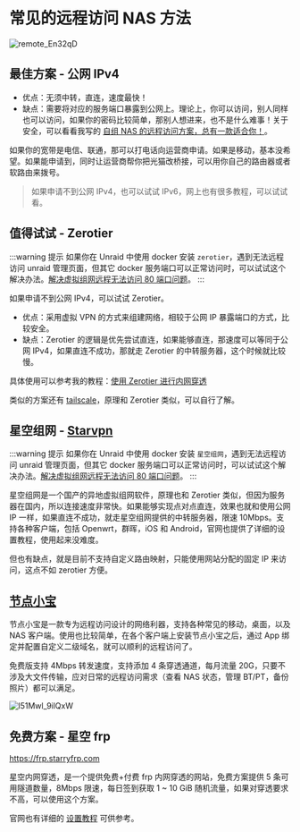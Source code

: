 # 常见的远程访问 NAS 方法

![remote_En32qD](https://img-1255332810.cos.ap-chengdu.myqcloud.com/remote_En32qD.jpg)

## 最佳方案 - 公网 IPv4

- 优点：无须中转，直连，速度最快！
- 缺点：需要将对应的服务端口暴露到公网上。理论上，你可以访问，别人同样也可以访问，如果你的密码比较简单，那别人想进来，也不是什么难事！关于安全，可以看看我写的 [自组 NAS 的远程访问方案，总有一款适合你！](https://slarker.me/remote-nas/)。

如果你的宽带是电信、联通，那可以打电话向运营商申请。如果是移动，基本没希望。如果能申请到，同时让运营商帮你把光猫改桥接，可以用你自己的路由器或者软路由来拨号。

> 如果申请不到公网 IPv4，也可以试试 IPv6，网上也有很多教程，可以试试看。

## 值得试试 - Zerotier

:::warning 提示
如果你在 Unraid 中使用 docker 安装 `zerotier`，遇到无法远程访问 unraid 管理页面，但其它 docker 服务端口可以正常访问时，可以试试这个解决办法。[解决虚拟组网远程无法访问 80 端口问题](/unraid/remote.md)。
:::

如果申请不到公网 IPv4，可以试试 Zerotier。

- 优点：采用虚拟 VPN 的方式来组建网络，相较于公网 IP 暴露端口的方式，比较安全。
- 缺点：Zerotier 的逻辑是优先尝试直连，如果能够直连，那速度可以等同于公网 IPv4，如果直连不成功，那就走 Zerotier 的中转服务器，这个时候就比较慢。

具体使用可以参考我的教程：[使用 Zerotier 进行内网穿透](https://slarker.me/zerotier)

类似的方案还有 [tailscale](https://tailscale.com/)，原理和 Zerotier 类似，可以自行了解。

## 星空组网 - [Starvpn](https://starvpn.cn/)

:::warning 提示
如果你在 Unraid 中使用 docker 安装 `星空组网`，遇到无法远程访问 unraid 管理页面，但其它 docker 服务端口可以正常访问时，可以试试这个解决办法。[解决虚拟组网远程无法访问 80 端口问题](/unraid/remote.md)。
:::

星空组网是一个国产的异地虚拟组网软件，原理也和 Zerotier 类似，但因为服务器在国内，所以连接速度非常快。如果能够实现点对点直连，效果也就和使用公网 IP 一样，如果直连不成功，就走星空组网提供的中转服务器，限速 10Mbps。支持各种客户端，包括 Openwrt，群晖，iOS 和 Android，官网也提供了详细的设置教程，使用起来没难度。

但也有缺点，就是目前不支持自定义路由映射，只能使用网站分配的固定 IP 来访问，这点不如 zerotier 方便。

## [节点小宝](https://www.iepose.com/)

节点小宝是一款专为远程访问设计的网络利器，支持各种常见的移动，桌面，以及 NAS 客户端。使用也比较简单，在各个客户端上安装节点小宝之后，通过 App 绑定并配置自定义二级域名，就可以顺利的远程访问了。

免费版支持 4Mbps 转发速度，支持添加 4 条穿透通道，每月流量 20G，只要不涉及大文件传输，应对日常的远程访问需求（查看 NAS 状态，管理 BT/PT，备份照片）都可以满足。

![l51Mwl_9ilQxW](https://img-1255332810.cos.ap-chengdu.myqcloud.com/l51Mwl_9ilQxW.png)

## 免费方案 - 星空 frp

https://frp.starryfrp.com

星空内网穿透，是一个提供免费+付费 frp 内网穿透的网站，免费方案提供 5 条可用隧道数量，8Mbps 限速，每日签到获取 1 ~ 10 GiB 随机流量，如果对穿透要求不高，可以使用这个方案。

官网也有详细的 [设置教程](https://doc.starryfrp.com/#/app/synology) 可供参考。

<!-- ## 付费方案 - NPS

NPS 是我用开源的 NPS 服务搭建的中转服务器，提供给上述几种方案都无法满足需求的用户。所有购买 NAS 的用户都可以免费使用 1 年的中转服务。支持 Unraid、群晖。

因为服务器资源有限，中转服务带宽限速 10Mbps，支持最多 10 个映射数量，延迟大约在 100ms 左右。远程管理 BT 下载任务，传一些小文件没什么问题，支持 HTTPS 自定义域名访问（*.mynas.chat）。

如果觉得服务不错，到期后可续费购买，续费价格 99 元/年。

如果觉得带宽不够用，也可以联系我定制套餐。 -->